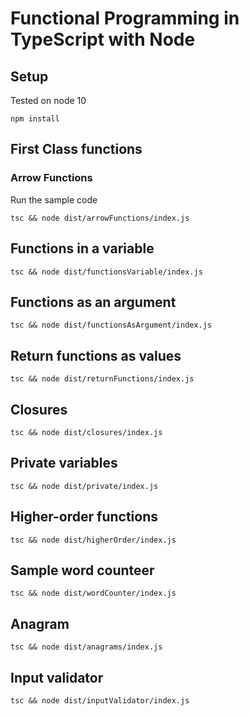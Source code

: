 # Functional Programming in TypeScript with Node

## Setup

Tested on node 10

    npm install

## First Class functions

### Arrow Functions

Run the sample code

    tsc && node dist/arrowFunctions/index.js

## Functions in a variable

    tsc && node dist/functionsVariable/index.js

## Functions as an argument

    tsc && node dist/functionsAsArgument/index.js

## Return functions as values

    tsc && node dist/returnFunctions/index.js

## Closures

    tsc && node dist/closures/index.js

## Private variables

    tsc && node dist/private/index.js

## Higher-order functions

    tsc && node dist/higherOrder/index.js

## Sample word counteer

    tsc && node dist/wordCounter/index.js

## Anagram
    tsc && node dist/anagrams/index.js

## Input validator
    tsc && node dist/inputValidator/index.js